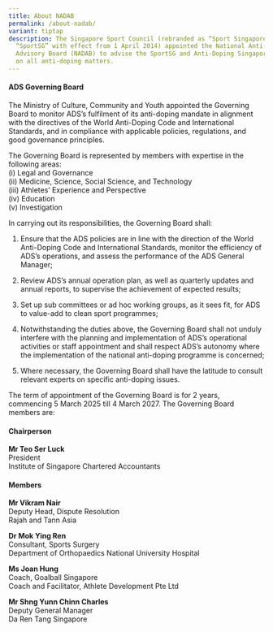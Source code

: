 ```yaml
---
title: About NADAB
permalink: /about-nadab/
variant: tiptap
description: The Singapore Sport Council (rebranded as “Sport Singapore” or
  “SportSG” with effect from 1 April 2014) appointed the National Anti-Doping
  Advisory Board (NADAB) to advise the SportSG and Anti-Doping Singapore (ADS)
  on all anti-doping matters.
---
```

<h4><strong>ADS Governing Board</strong></h4>
<p>The Ministry of Culture, Community and Youth appointed the Governing Board
to monitor ADS’s fulfilment of its anti-doping mandate in alignment with
the directives of the World Anti-Doping Code and International Standards,
and in compliance with applicable policies, regulations, and good governance
principles.</p>
<p>The Governing Board is represented by members with expertise in the following
areas:
<br>(i) Legal and Governance
<br>(ii) Medicine, Science, Social Science, and Technology
<br>(iii) Athletes’ Experience and Perspective
<br>(iv) Education
<br>(v) Investigation</p>
<p>In carrying out its responsibilities, the Governing Board shall:</p>
<ol data-tight="true" class="tight">
<li>
<p>Ensure that the ADS policies are in line with the direction of the World
Anti-Doping Code and International Standards, monitor the efficiency of
ADS’s operations, and assess the performance of the ADS General Manager;</p>
</li>
<li>
<p>Review ADS’s annual operation plan, as well as quarterly updates and annual
reports, to supervise the achievement of expected results;</p>
</li>
<li>
<p>Set up sub committees or ad hoc working groups, as it sees fit, for ADS
to value-add to clean sport programmes;</p>
</li>
<li>
<p>Notwithstanding the duties above, the Governing Board shall not unduly
interfere with the planning and implementation of ADS’s operational activities
or staff appointment and shall respect ADS’s autonomy where the implementation
of the national anti-doping programme is concerned;</p>
</li>
<li>
<p>Where necessary, the Governing Board shall have the latitude to consult
relevant experts on specific anti-doping issues.</p>
</li>
</ol>
<p>The term of appointment of the Governing Board is for 2 years, commencing
5 March 2025 till 4 March 2027. The Governing Board members are:</p>
<h4><strong>Chairperson</strong></h4>
<p><strong>Mr Teo Ser Luck</strong>
<br>President
<br>Institute of Singapore Chartered Accountants</p>
<h4><strong>Members</strong></h4>
<p><strong>Mr Vikram Nair</strong>
<br>Deputy Head, Dispute Resolution
<br>Rajah and Tann Asia</p>
<p><strong>Dr Mok Ying Ren</strong>
<br>Consultant, Sports Surgery
<br>Department of Orthopaedics National University Hospital</p>
<p><strong>Ms Joan Hung</strong>
<br>Coach, Goalball Singapore
<br>Coach and Facilitator, Athlete Development Pte Ltd</p>
<p><strong>Mr Shng Yunn Chinn Charles</strong>
<br>Deputy General Manager
<br>Da Ren Tang Singapore</p>
<p></p>
<p>
<br>
<br>
</p>